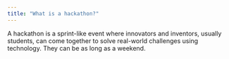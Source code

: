 ```yaml
---
title: "What is a hackathon?"
---
```

A hackathon is a sprint-like event where innovators and inventors, usually students, can come together to solve real-world challenges using technology. They can be as long as a weekend.
